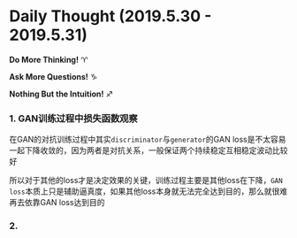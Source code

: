 # Daily Thought (2019.5.30 - 2019.5.31)
**Do More Thinking!** ♈ 

**Ask More Questions!** ♑

**Nothing But the Intuition!** ♐

### 1. GAN训练过程中损失函数观察

在GAN的对抗训练过程中其实`discriminator`与`generator`的GAN loss是不太容易一起下降收敛的，因为两者是对抗关系，一般保证两个持续稳定互相稳定波动比较好

所以对于其他的loss才是决定效果的关键，训练过程主要是其他loss在下降，`GAN loss`本质上只是辅助逼真度，如果其他loss本身就无法完全达到目的，那么就很难再去依靠GAN loss达到目的

### 2. 
